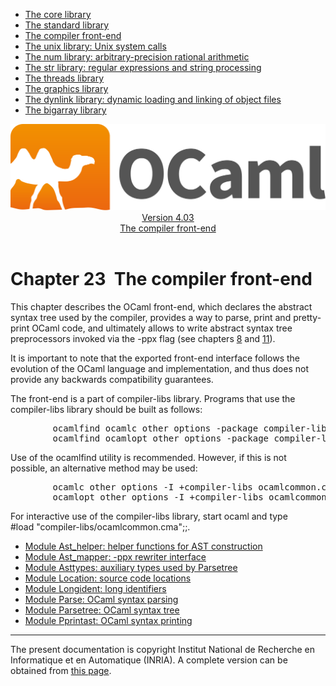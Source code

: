 <!-- ((! set title Manual !)) ((! set documentation !)) ((! set manual !)) ((! set nobreadcrumb !)) -->
<div class="manual content"><ul class="part_menu"><li><a href="core.html">The core library</a></li><li><a href="stdlib.html">The standard library</a></li><li class="active"><a href="parsing.html">The compiler front-end</a></li><li><a href="libunix.html">The unix library: Unix system calls</a></li><li><a href="libnum.html">The num library: arbitrary-precision rational arithmetic</a></li><li><a href="libstr.html">The str library: regular expressions and string processing</a></li><li><a href="libthreads.html">The threads library</a></li><li><a href="libgraph.html">The graphics library</a></li><li><a href="libdynlink.html">The dynlink library: dynamic loading and linking of object files</a></li><li><a href="libbigarray.html">The bigarray library</a></li></ul><header><nav class="toc brand"><a class="brand" href="https://ocaml.org/"><img src="colour-logo-gray.svg" class="svg" alt="OCaml"></a></nav><nav class="toc"><div class="toc_version"><a href="/docs" id="version-select">Version 4.03</a></div><div class="toc_title"><a href="#">The compiler front-end</a></div></nav></header>




<h1 class="chapter" id="sec518"><span>Chapter 23</span>&nbsp;&nbsp;The compiler front-end</h1>
<p> <a id="c:parsinglib"></a></p><p>This chapter describes the OCaml front-end, which declares the abstract
syntax tree used by the compiler, provides a way to parse, print
and pretty-print OCaml code, and ultimately allows to write abstract
syntax tree preprocessors invoked via the <span class="c006">-ppx</span> flag (see chapters&nbsp;<a href="comp.html#c%3Acamlc">8</a>
and&nbsp;<a href="native.html#c%3Anativecomp">11</a>).</p><p>It is important to note that the exported front-end interface follows the evolution of the OCaml language and implementation, and thus does not provide <span class="c016">any</span> backwards compatibility guarantees.</p><p>The front-end is a part of <span class="c006">compiler-libs</span> library.
Programs that use the <span class="c006">compiler-libs</span> library should be built as follows:
</p><pre>        ocamlfind ocamlc <span class="c012">other options</span> -package compiler-libs.common <span class="c012">other files</span>
        ocamlfind ocamlopt <span class="c012">other options</span> -package compiler-libs.common <span class="c012">other files</span>
</pre><p>
Use of the <span class="c006">ocamlfind</span> utility is recommended. However, if this is not possible, an alternative method may be used:
</p><pre>        ocamlc <span class="c012">other options</span> -I +compiler-libs ocamlcommon.cma <span class="c012">other files</span>
        ocamlopt <span class="c012">other options</span> -I +compiler-libs ocamlcommon.cmxa <span class="c012">other files</span>
</pre><p>
For interactive use of the <span class="c006">compiler-libs</span> library, start <span class="c006">ocaml</span> and
type<br>
<span class="c006">#load "compiler-libs/ocamlcommon.cma";;</span>.</p><ul class="ftoc2"><li class="li-links">
<a href="../../api/4.03/Ast_helper.html">Module <span class="c006">Ast_helper</span>: helper functions for AST construction</a>
</li><li class="li-links"><a href="../../api/4.03/Ast_mapper.html">Module <span class="c006">Ast_mapper</span>: -ppx rewriter interface</a>
</li><li class="li-links"><a href="../../api/4.03/Asttypes.html">Module <span class="c006">Asttypes</span>: auxiliary types used by Parsetree</a>
</li><li class="li-links"><a href="../../api/4.03/Location.html">Module <span class="c006">Location</span>: source code locations</a>
</li><li class="li-links"><a href="../../api/4.03/Longident.html">Module <span class="c006">Longident</span>: long identifiers</a>
</li><li class="li-links"><a href="../../api/4.03/Parse.html">Module <span class="c006">Parse</span>: OCaml syntax parsing</a>
</li><li class="li-links"><a href="../../api/4.03/Parsetree.html">Module <span class="c006">Parsetree</span>: OCaml syntax tree</a>
</li><li class="li-links"><a href="../../api/4.03/Pprintast.html">Module <span class="c006">Pprintast</span>: OCaml syntax printing</a>
</li></ul>
<hr>





<div class="copyright">The present documentation is copyright Institut National de Recherche en Informatique et en Automatique (INRIA). A complete version can be obtained from <a href="http://caml.inria.fr/pub/docs/manual-ocaml/">this page</a>.</div></div>